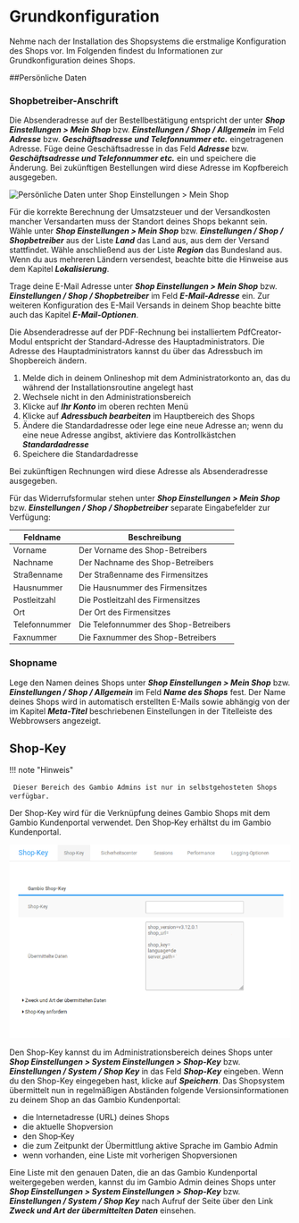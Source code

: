 # Grundkonfiguration 

Nehme nach der Installation des Shopsystems die erstmalige Konfiguration des Shops vor. Im Folgenden findest du Informationen zur Grundkonfiguration deines Shops.

##Persönliche Daten

### Shopbetreiber-Anschrift

Die Absenderadresse auf der Bestellbestätigung entspricht der unter _**Shop Einstellungen \> Mein Shop**_ bzw. _**Einstellungen / Shop / Allgemein**_ im Feld _**Adresse**_ bzw. _**Geschäftsadresse und Telefonnummer etc.**_ eingetragenen Adresse. Füge deine Geschäftsadresse in das Feld _**Adresse**_ bzw. _**Geschäftsadresse und Telefonnummer etc.**_ ein und speichere die Änderung. Bei zukünftigen Bestellungen wird diese Adresse im Kopfbereich ausgegeben.

![](../../Bilder/Abb019_PersoenlicheDatenUnterShopEinstellungenMeinShop.png "Persönliche Daten unter Shop Einstellungen > Mein
        Shop")

Für die korrekte Berechnung der Umsatzsteuer und der Versandkosten mancher Versandarten muss der Standort deines Shops bekannt sein. Wähle unter _**Shop Einstellungen \> Mein Shop**_ bzw. _**Einstellungen / Shop / Shopbetreiber**_ aus der Liste _**Land**_ das Land aus, aus dem der Versand stattfindet. Wähle anschließend aus der Liste _**Region**_ das Bundesland aus. Wenn du aus mehreren Ländern versendest, beachte bitte die Hinweise aus dem Kapitel _**Lokalisierung**_.

Trage deine E-Mail Adresse unter _**Shop Einstellungen \> Mein Shop**_ bzw. _**Einstellungen / Shop / Shopbetreiber**_ im Feld _**E-Mail-Adresse**_ ein. Zur weiteren Konfiguration des E-Mail Versands in deinem Shop beachte bitte auch das Kapitel _**E-Mail-Optionen**_.

Die Absenderadresse auf der PDF-Rechnung bei installiertem PdfCreator-Modul entspricht der Standard-Adresse des Hauptadministrators. Die Adresse des Hauptadministrators kannst du über das Adressbuch im Shopbereich ändern.

1.  Melde dich in deinem Onlineshop mit dem Administratorkonto an, das du während der Installationsroutine angelegt hast
2.  Wechsele nicht in den Administrationsbereich
3.  Klicke auf _**Ihr Konto**_ im oberen rechten Menü
4.  Klicke auf _**Adressbuch bearbeiten**_ im Hauptbereich des Shops
5.  Ändere die Standardadresse oder lege eine neue Adresse an; wenn du eine neue Adresse angibst, aktiviere das Kontrollkästchen _**Standardadresse**_
6.  Speichere die Standardadresse

Bei zukünftigen Rechnungen wird diese Adresse als Absenderadresse ausgegeben.

Für das Widerrufsformular stehen unter _**Shop Einstellungen \> Mein Shop**_ bzw. _**Einstellungen / Shop / Shopbetreiber**_ separate Eingabefelder zur Verfügung:

|Feldname|Beschreibung|
|--------|------------|
|Vorname|Der Vorname des Shop-Betreibers|
|Nachname|Der Nachname des Shop-Betreibers|
|Straßenname|Der Straßenname des Firmensitzes|
|Hausnummer|Die Hausnummer des Firmensitzes|
|Postleitzahl|Die Postleitzahl des Firmensitzes|
|Ort|Der Ort des Firmensitzes|
|Telefonnummer|Die Telefonnummer des Shop-Betreibers|
|Faxnummer|Die Faxnummer des Shop-Betreibers|

### Shopname

Lege den Namen deines Shops unter _**Shop Einstellungen \> Mein Shop**_ bzw. _**Einstellungen / Shop / Allgemein**_ im Feld _**Name des Shops**_ fest. Der Name deines Shops wird in automatisch erstellten E-Mails sowie abhängig von der im Kapitel _**Meta-Titel**_ beschriebenen Einstellungen in der Titelleiste des Webbrowsers angezeigt.

## Shop-Key 

!!! note "Hinweis"

	 Dieser Bereich des Gambio Admins ist nur in selbstgehosteten Shops verfügbar.

Der Shop-Key wird für die Verknüpfung deines Gambio Shops mit dem Gambio Kundenportal verwendet. Den Shop‑Key erhältst du im Gambio Kundenportal.

![](../../Bilder/Abb020_Shop_KeyImGambioAdminEintragen__.png "Shop-Key im Gambio Admin eintragen")

Den Shop-Key kannst du im Administrationsbereich deines Shops unter _**Shop Einstellungen \> System Einstellungen \> Shop-Key**_ bzw. _**Einstellungen / System / Shop Key**_ in das Feld _**Shop-Key**_ eingeben. Wenn du den Shop-Key eingegeben hast, klicke auf _**Speichern**_. Das Shopsystem übermittelt nun in regelmäßigen Abständen folgende Versionsinformationen zu deinem Shop an das Gambio Kundenportal:

-   die Internetadresse \(URL\) deines Shops
-   die aktuelle Shopversion
-   den Shop‑Key
-   die zum Zeitpunkt der Übermittlung aktive Sprache im Gambio Admin
-   wenn vorhanden, eine Liste mit vorherigen Shopversionen

Eine Liste mit den genauen Daten, die an das Gambio Kundenportal weitergegeben werden, kannst du im Gambio Admin deines Shops unter _**Shop Einstellungen \> System Einstellungen \> Shop‑Key**_ bzw. _**Einstellungen / System / Shop Key**_ nach Aufruf der Seite über den Link _**Zweck und Art der übermittelten Daten**_ einsehen.